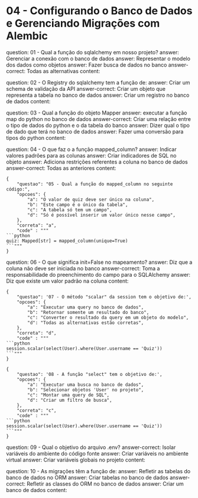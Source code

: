 # 04 - Configurando o Banco de Dados e Gerenciando Migrações com Alembic

<?quiz?>
question: 01 - Qual a função do sqlalchemy em nosso projeto?
answer: Gerenciar a conexão com o banco de dados
answer: Representar o modelo dos dados como objetos
answer: Fazer busca de dados no banco
answer-correct: Todas as alternativas
content:
<?/quiz?>

<?quiz?>
question: 02 - O Registry do sqlalchemy tem a função de:
answer: Criar um schema de validação da API
answer-correct: Criar um objeto que representa a tabela no banco de dados
answer: Criar um registro no banco de dados
content:
<?/quiz?>

<?quiz?>
question: 03 - Qual a função do objeto Mapper
answer: executar a função map do python no banco de dados
answer-correct: Criar uma relação entre o tipo de dados do python e o da tabela do banco
answer: Dizer qual o tipo de dado que terá no banco de dados
answer: Fazer uma conversão para tipos do python
content:
<?/quiz?>

<?quiz?>
question: 04 - O que faz o a função mapped_column?
answer: Indicar valores padrões para as colunas
answer: Criar indicadores de SQL no objeto
answer: Adiciona restrições referentes a coluna no banco de dados
answer-correct: Todas as anteriores
content:
<?/quiz?>

```quiz
{
    "questao": "05 - Qual a função do mapped_column no seguinte código:",
	"opcoes": {
		"a": "O valor de quiz deve ser único na coluna",
		"b": "Este campo é o único da tabela",
		"c": "A tabela só tem um campo",
		"d": "Só é possível inserir um valor único nesse campo",
	},
	"correta": "a",
	"code" : """
```python
quiz: Mapped[str] = mapped_column(unique=True)
```"""
}
```

<?quiz?>
question: 06 - O que significa init=False no mapeamento?
answer: Diz que a coluna não deve ser iniciada no banco
answer-correct: Toma a responsabilidade do preenchimento do campo para o SQLAlchemy
answer: Diz que existe um valor padrão na coluna
content:
<?/quiz?>

```quiz
{
    "questao": '07 - O método "scalar" da session tem o objetivo de:',
	"opcoes": {
		"a": "Executar uma query no banco de dados",
		"b": "Retornar somente um resultado do banco",
		"c": "Converter o resultado da query em um objeto do modelo",
		"d": "Todas as alternativas estão corretas",
	},
	"correta": "d",
	"code" : """
```python
session.scalar(select(User).where(User.username == 'Quiz'))
```"""
}
```

```quiz
{
    "questao": '08 - A função "select" tem o objetivo de:',
	"opcoes": {
		"a": "Executar uma busca no banco de dados",
		"b": "Selecionar objetos 'User' no projeto",
		"c": "Montar uma query de SQL",
		"d": "Criar um filtro de busca",
	},
	"correta": "c",
	"code" : """
```python
session.scalar(select(User).where(User.username == 'Quiz'))
```"""
}
```

<?quiz?>
question: 09 - Qual o objetivo do arquivo .env?
answer-correct: Isolar variáveis do ambiente do código fonte
answer: Criar variáveis no ambiente virtual
answer: Criar variáveis globais no projeto
content:
<?/quiz?>

<?quiz?>
question: 10 - As migrações têm a função de:
answer: Refletir as tabelas do banco de dados no ORM
answer: Criar tabelas no banco de dados
answer-correct: Refletir as classes do ORM no banco de dados
answer: Criar um banco de dados
content:
<?/quiz?>
